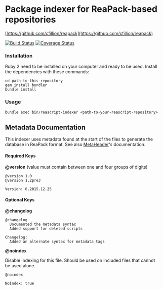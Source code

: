 # Package indexer for ReaPack-based repositories

[https://github.com/cfillion/reapack](https://github.com/cfillion/reapack)

[![Build Status](https://travis-ci.org/cfillion/reapack-index.svg?branch=master)](https://travis-ci.org/cfillion/reapack-index)
[![Coverage Status](https://coveralls.io/repos/cfillion/reapack-index/badge.svg?branch=master&service=github)](https://coveralls.io/github/cfillion/reapack-index?branch=master)

### Installation

Ruby 2 need to be installed on your computer and ready to be used.
Install the dependencies with these commands:

```
cd path-to-this-repository
gem install bundler
bundle install
```

### Usage

```
bundle exec bin/reascript-indexer <path-to-your-reascript-repository>
```

## Metadata Documentation

This indexer uses metadata found at the start of the files to generate the
database in ReaPack format.
See also [MetaHeader](https://github.com/cfillion/metaheader)'s documentation.

#### Required Keys

**@version** (value must contain between one and four groups of digits)

```
@version 1.0
@version 1.2pre3

Version: 0.2015.12.25
```

#### Optional Keys

**@changelog**

```
@changelog
  Documented the metadata syntax
  Added support for deleted scripts

Changelog:
  Added an alternate syntax for metadata tags
```

**@noindex**

Disable indexing for this file. Should be used on included files that cannot be
used alone.

```
@noindex

NoIndex: true
```
